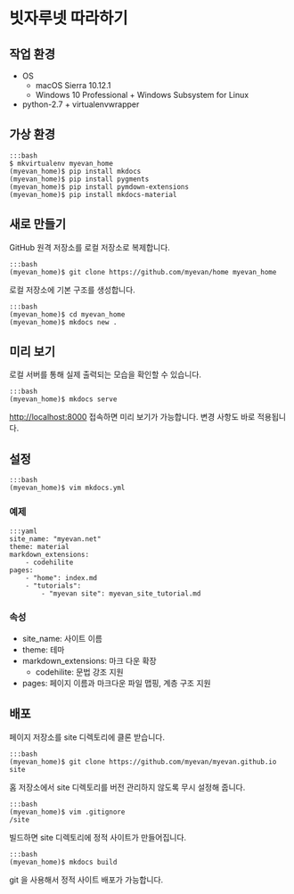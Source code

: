 # 빗자루넷 따라하기

## 작업 환경

* OS
    * macOS Sierra 10.12.1 
    * Windows 10 Professional + Windows Subsystem for Linux
* python-2.7 + virtualenvwrapper

## 가상 환경

    :::bash
    $ mkvirtualenv myevan_home
    (myevan_home)$ pip install mkdocs
    (myevan_home)$ pip install pygments
    (myevan_home)$ pip install pymdown-extensions
    (myevan_home)$ pip install mkdocs-material

## 새로 만들기

GitHub 원격 저장소를 로컬 저장소로 복제합니다.

    :::bash
    (myevan_home)$ git clone https://github.com/myevan/home myevan_home

로컬 저장소에 기본 구조를 생성합니다.

    :::bash
    (myevan_home)$ cd myevan_home
    (myevan_home)$ mkdocs new .

## 미리 보기

로컬 서버를 통해 실제 출력되는 모습을 확인할 수 있습니다.

    :::bash
    (myevan_home)$ mkdocs serve

<http://localhost:8000> 접속하면 미리 보기가 가능합니다. 변경 사항도 바로 적용됩니다. 

## 설정

    :::bash
    (myevan_home)$ vim mkdocs.yml

### 예제

    :::yaml
    site_name: "myevan.net"
    theme: material
    markdown_extensions:
        - codehilite
    pages:
        - "home": index.md
        - "tutorials": 
            - "myevan site": myevan_site_tutorial.md

### 속성

* site_name: 사이트 이름 
* theme: 테마
* markdown_extensions: 마크 다운 확장 
    * codehilite: 문법 강조 지원
* pages: 페이지 이름과 마크다운 파일 맵핑, 계층 구조 지원


## 배포

페이지 저장소를 site 디렉토리에 클론 받습니다.

    :::bash
    (myevan_home)$ git clone https://github.com/myevan/myevan.github.io site

홈 저장소에서 site 디렉토리를 버전 관리하지 않도록 무시 설정해 줍니다.

    :::bash
    (myevan_home)$ vim .gitignore
    /site

빌드하면 site 디렉토리에 정적 사이트가 만들어집니다.

    :::bash
    (myevan_home)$ mkdocs build

git 을 사용해서 정적 사이트 배포가 가능합니다.
